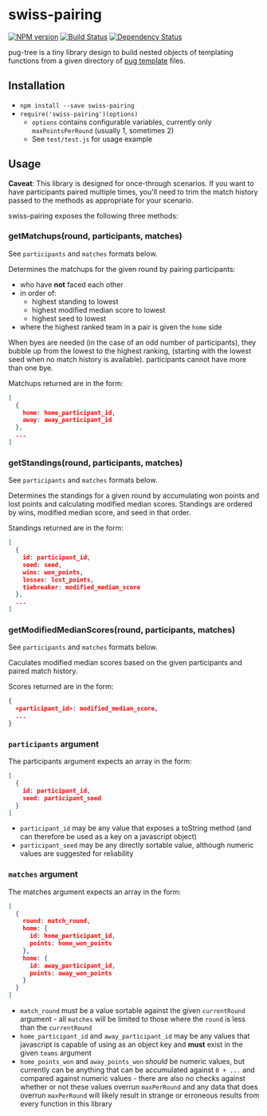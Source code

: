 # swiss-pairing
[![NPM version](https://img.shields.io/npm/v/swiss-pairing.svg)](https://npmjs.org/package/swiss-pairing "View this project on NPM")
[![Build Status](https://img.shields.io/travis/dambrisco/swiss-pairing.svg)](https://travis-ci.org/dambrisco/swiss-pairing "View this project's build information")
[![Dependency Status](https://img.shields.io/david/dambrisco/swiss-pairing.svg)](https://david-dm.org/dambrisco/swiss-pairing "Check this project's dependencies")

pug-tree is a tiny library design to build nested objects of templating functions from a given directory of [pug template](https://github.com/pugjs/pug) files.

## Installation

* `npm install --save swiss-pairing`
* `require('swiss-pairing')(options)`
  * `options` contains configurable variables, currently only
  `maxPointsPerRound` (usually 1, sometimes 2)
  * See `test/test.js` for usage example

## Usage

**Caveat**: This library is designed for once-through scenarios. If you want to have participants
paired multiple times, you'll need to trim the match history passed to the
methods as appropriate for your scenario.

swiss-pairing exposes the following three methods:

### getMatchups(round, participants, matches)

See `participants` and `matches` formats below.

Determines the matchups for the given round by pairing participants:

* who have **not** faced each other
* in order of:
  * highest standing to lowest
  * highest modified median score to lowest
  * highest seed to lowest
* where the highest ranked team in a pair is given the `home` side

When byes are needed (in the case of an odd number of participants), they bubble
up from the lowest to the highest ranking, (starting with the lowest seed when
no match history is available). participants cannot have more than one bye.

Matchups returned are in the form:

```json
[
  {
    home: home_participant_id,
    away: away_participant_id
  },
  ...
]
```

### getStandings(round, participants, matches)

See `participants` and `matches` formats below.

Determines the standings for a given round by accumulating won points and lost
points and calculating modified median scores. Standings are ordered by wins,
modified median score, and seed in that order.

Standings returned are in the form:

```json
[
  {
    id: participant_id,
    seed: seed,
    wins: won_points,
    losses: lost_points,
    tiebreaker: modified_median_score
  },
  ...
]
```

### getModifiedMedianScores(round, participants, matches)

See `participants` and `matches` formats below.

Caculates modified median scores based on the given participants and paired
match history.

Scores returned are in the form:

```json
{
  <participant_id>: modified_median_score,
  ...
}
```

### `participants` argument

The participants argument expects an array in the form:

```json
[
  {
    id: participant_id,
    seed: participant_seed
  }
]
```

* `participant_id` may be any value that exposes a toString method (and can
therefore be used as a key on a javascript object)
* `participant_seed` may be any directly sortable value, although numeric values
are suggested for reliability

### `matches` argument

The matches argument expects an array in the form:

```json
[
  {
    round: match_round,
    home: {
      id: home_participant_id,
      points: home_won_points
    },
    home: {
      id: away_participant_id,
      points: away_won_points
    }
  }
]
```

* `match_round` must be a value sortable against the given `currentRound`
argument - all `matches` will be limited to those where the `round` is less than
the `currentRound`
* `home_participant_id` and `away_participant_id` may be any values that
javascript is capable of using as an object key and **must** exist in the given
`teams` argument
* `home_points_won` and `away_points_won` *should* be numeric values, but
currently can be anything that can be accumulated against `0 + ...` and compared
against numeric values - there are also no checks against whether or not these
values overrun `maxPerRound` and any data that does overrun `maxPerRound` will
likely result in strange or erroneous results from every function in this
library
